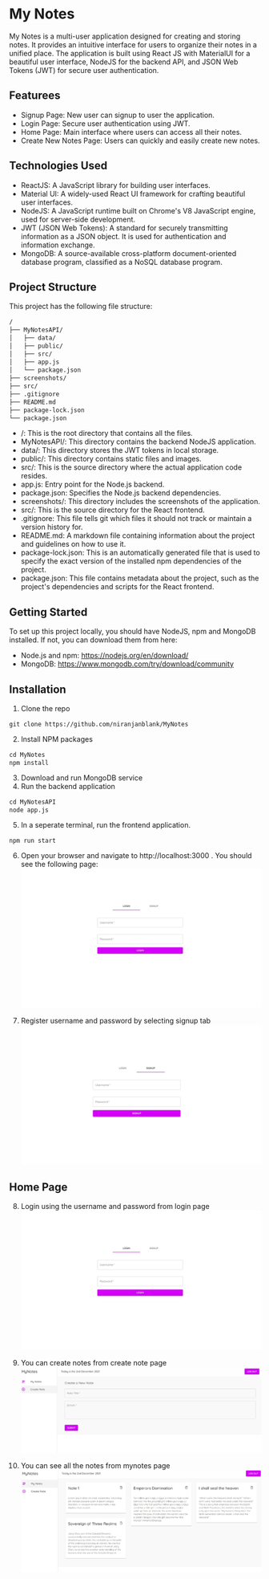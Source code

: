 # My Notes
My Notes is a multi-user application designed for creating and storing notes. It provides an intuitive interface for users to organize their notes in a unified place. The application is built using React JS with MaterialUI for a beautiful user interface, NodeJS for the backend API, and JSON Web Tokens (JWT) for secure user authentication.

## Featurees
* Signup Page: New user can signup to user the application.
* Login Page: Secure user authentication using JWT.
* Home Page: Main interface where users can access all their notes.
* Create New Notes Page: Users can quickly and easily create new notes.

## Technologies Used
* ReactJS: A JavaScript library for building user interfaces.
* Material UI: A widely-used React UI framework for crafting beautiful user interfaces.
* NodeJS: A JavaScript runtime built on Chrome's V8 JavaScript engine, used for server-side development.
* JWT (JSON Web Tokens): A standard for securely transmitting information as a JSON object. It is used for authentication and information exchange.
* MongoDB: A source-available cross-platform document-oriented database program, classified as a NoSQL database program.

## Project Structure
This project has the following file structure:
```
/
├── MyNotesAPI/
│   ├── data/
│   ├── public/
│   ├── src/
│   ├── app.js
│   └── package.json
├── screenshots/
├── src/
├── .gitignore
├── README.md
├── package-lock.json
└── package.json
```

* /: This is the root directory that contains all the files.
* MyNotesAPI/: This directory contains the backend NodeJS application.
* data/: This directory stores the JWT tokens in local storage.
* public/: This directory contains static files and images.
* src/: This is the source directory where the actual application code resides.
* app.js: Entry point for the Node.js backend.
* package.json: Specifies the Node.js backend dependencies.
* screenshots/: This directory includes the screenshots of the application.
* src/: This is the source directory for the React frontend.
* .gitignore: This file tells git which files it should not track or maintain a version history for.
* README.md: A markdown file containing information about the project and guidelines on how to use it.
* package-lock.json: This is an automatically generated file that is used to specify the exact version of the installed npm dependencies of the project.
* package.json: This file contains metadata about the project, such as the project's dependencies and scripts for the React frontend.

## Getting Started
To set up this project locally, you should have NodeJS, npm and MongoDB installed. If not, you can download them from here:
* Node.js and npm: https://nodejs.org/en/download/
* MongoDB: https://www.mongodb.com/try/download/community

## Installation
1. Clone the repo
```
git clone https://github.com/niranjanblank/MyNotes
```

2. Install NPM packages
```
cd MyNotes
npm install
```

3. Download and run MongoDB service
4. Run the backend application
```
cd MyNotesAPI
node app.js
```
5. In a seperate terminal, run the frontend application.
```
npm run start
```
6. Open your browser and navigate to http://localhost:3000 . You should see the following page:
![Login Page](screenshots/login_page.JPG)

7. Register username and password by selecting signup tab
![Signup Page](screenshots/sign_up_page.JPG)
## Home Page

8. Login using the username and password from login page
![Login Page](screenshots/login_page.JPG)

9. You can create notes from create note page
![Create Page](screenshots/create_notes.JPG)

10. You can see all the notes from mynotes page
![Home Page](screenshots/my_notes.JPG)

